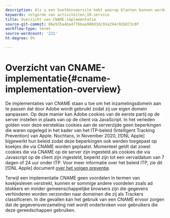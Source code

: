 ```yaml
---
description: Als u een hoofdinvoersite hebt waarop klanten kunnen worden geïdentificeerd voordat ze andere domeinen bezoeken, kan een CNAME het bijhouden van gegevens naar andere domeinen toestaan in browsers die cookies van derden (zoals Safari) niet accepteren.
keywords: volgorde van activiteiten;ID-service
title: Overzicht van CNAME-implementatie
source-git-commit: 06e935a4ba4776baa900d3dc91e294c92b873c0f
workflow-type: tm+mt
source-wordcount: '221'
ht-degree: 0%

---
```



# Overzicht van CNAME-implementatie{#cname-implementation-overview}

De implementaties van CNAME staan u toe om het inzamelingsdomein aan te passen dat door Adobe wordt gebruikt zodat zij uw eigen domein aanpassen. Op deze manier kan Adobe cookies van de eerste partij op de server instellen in plaats van op de client via JavaScript. In het verleden golden voor deze eersteklas cookies aan de serverzijde geen beperkingen die waren opgelegd in het kader van het ITP-beleid (Intelligent Tracking Prevention) van Apple. Nochtans, in November 2020, [!DNL Apple] bijgewerkt hun beleid zodat deze beperkingen ook werden toegepast op koekjes die via CNAME worden geplaatst. Momenteel geldt dat zowel cookies die via CNAME op de server zijn ingesteld als cookies die via Javascript op de client zijn ingesteld, beperkt zijn tot een vervaldatum van 7 dagen of 24 uur onder ITP. Voor meer informatie over het beleid ITP, zie dit [!DNL Apple] document [over het volgen preventie](https://webkit.org/tracking-prevention/#intelligent-tracking-prevention-itp).

Terwijl een implementatie CNAME geen voordelen in termen van koekjesleven verstrekt, kunnen er sommige andere voordelen zoals ad blokkers en minder gemeenschappelijke browsers zijn die gegevens verhinderen worden verzonden naar domeinen die zij als Trackers classificeren. In die gevallen kan het gebruik van een CNAME ervoor zorgen dat de gegevensverzameling niet wordt onderbroken voor gebruikers die deze gereedschappen gebruiken.